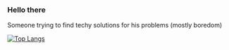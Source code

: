 ### Hello there
Someone trying to find techy solutions for his problems (mostly boredom)

[![Top Langs](https://github-readme-stats.vercel.app/api/top-langs/?username=ZilchofNowhere&layout=compact&theme=transparent&langs_count=7)](https://github.com/anuraghazra/github-readme-stats)
